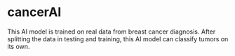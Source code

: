 # cancerAI
This AI model is trained on real data from breast cancer diagnosis. After splitting the data in testing and training, this AI model can classify tumors on its own.

